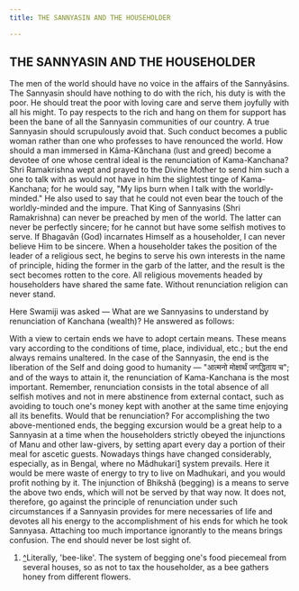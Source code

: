 ```yaml
---
title: THE SANNYASIN AND THE HOUSEHOLDER

---
```





  

## THE SANNYASIN AND THE HOUSEHOLDER

The men of the world should have no voice in the affairs of the
Sannyâsins. The Sannyasin should have nothing to do with the rich, his
duty is with the poor. He should treat the poor with loving care and
serve them joyfully with all his might. To pay respects to the rich and
hang on them for support has been the bane of all the Sannyasin
communities of our country. A true Sannyasin should scrupulously avoid
that. Such conduct becomes a public woman rather than one who professes
to have renounced the world. How should a man immersed in Kâma-Kânchana
(lust and greed) become a devotee of one whose central ideal is the
renunciation of Kama-Kanchana? Shri Ramakrishna wept and prayed to the
Divine Mother to send him such a one to talk with as would not have in
him the slightest tinge of Kama-Kanchana; for he would say, "My lips
burn when I talk with the worldly-minded." He also used to say that he
could not even bear the touch of the worldly-minded and the impure. That
King of Sannyasins (Shri Ramakrishna) can never be preached by men of
the world. The latter can never be perfectly sincere; for he cannot but
have some selfish motives to serve. If Bhagavân (God) incarnates Himself
as a householder, I can never believe Him to be sincere. When a
householder takes the position of the leader of a religious sect, he
begins to serve his own interests in the name of principle, hiding the
former in the garb of the latter, and the result is the sect becomes
rotten to the core. All religious movements headed by householders have
shared the same fate. Without renunciation religion can never stand.

Here Swamiji was asked — What are we Sannyasins to understand by
renunciation of Kanchana (wealth)? He answered as follows:

With a view to certain ends we have to adopt certain means. These means
vary according to the conditions of time, place, individual, etc.; but
the end always remains unaltered. In the case of the Sannyasin, the end
is the liberation of the Self and doing good to humanity — "आत्मनो
मोक्षार्थं जगद्धिताय च"; and of the ways to attain it, the renunciation
of Kama-Kanchana is the most important. Remember, renunciation consists
in the total absence of all selfish motives and not in mere abstinence
from external contact, such as avoiding to touch one's money kept with
another at the same time enjoying all its benefits. Would that be
renunciation? For accomplishing the two above-mentioned ends, the
begging excursion would be a great help to a Sannyasin at a time when
the householders strictly obeyed the injunctions of Manu and other
law-givers, by setting apart every day a portion of their meal for
ascetic guests. Nowadays things have changed considerably, especially,
as in Bengal, where no Mâdhukari[1](#fn1) system prevails. Here it would
be mere waste of energy to try to live on Madhukari, and you would
profit nothing by it. The injunction of Bhikshâ (begging) is a means to
serve the above two ends, which will not be served by that way now. It
does not, therefore, go against the principle of renunciation under such
circumstances if a Sannyasin provides for mere necessaries of life and
devotes all his energy to the accomplishment of his ends for which he
took Sannyasa. Attaching too much importance ignorantly to the means
brings confusion. The end should never be lost sight of.

1.  [^](#txt1)Literally, 'bee-like'. The system of begging one's food
    piecemeal from several houses, so as not to tax the householder, as
    a bee gathers honey from different flowers.


